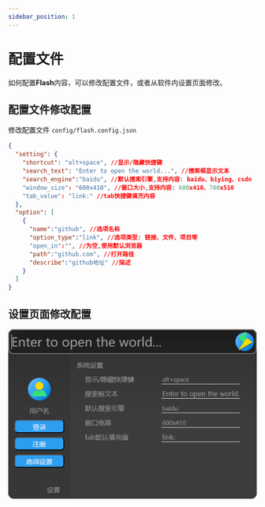 ```yaml
---
sidebar_position: 1
---
```


# 配置文件

如何配置**Flash**内容，可以修改配置文件，或者从软件内设置页面修改。

## 配置文件修改配置

修改配置文件 `config/flash.config.json`

```json title="flash.config.json"
{
  "setting": {
    "shortcut": "alt+space", //显示/隐藏快捷键
    "search_text": "Enter to open the world...", //搜索框显示文本
    "search_engine":"baidu", //默认搜索引擎,支持内容: baidu、biying、csdn
    "window_size": "600x410", //窗口大小,支持内容: 600x410、700x510
    "tab_value": "link:" //tab快捷键填充内容
  },
  "option": [
    {
      "name":"github", //选项名称
      "option_type":"link", //选项类型: 链接、文件、项目等
      "open_in":"", //为空,使用默认浏览器
      "path":"github.com", //打开路径
      "describe":"github地址" //描述
    }
  ]
}
```

## 设置页面修改配置
![img.png](tutorial-extras/img/set_page_img.png)
